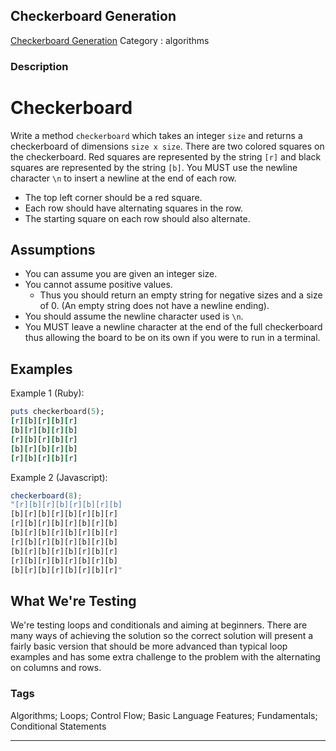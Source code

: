 ## Checkerboard Generation
[Checkerboard Generation](https://www.codewars.com/kata/checkerboard-generation)
Category : algorithms

### Description
# Checkerboard

Write a method `checkerboard` which takes an integer `size` and returns a checkerboard of dimensions `size x size`. There are two colored squares on the checkerboard. Red squares are represented by the string `[r]` and black squares are represented by the string `[b]`. You MUST use the newline character `\n` to insert a newline at the end of each row.

* The top left corner should be a red square.
* Each row should have alternating squares in the row.
* The starting square on each row should also alternate.

## Assumptions

* You can assume you are given an integer size.
* You cannot assume positive values. 
  * Thus you should return an empty string for negative sizes and a size of 0. (An empty string does not have a newline ending).
* You should assume the newline character used is `\n`.
* You MUST leave a newline character at the end of the full checkerboard thus allowing the board to be on its own if you were to run in a terminal.

## Examples

Example 1 (Ruby):

```ruby
puts checkerboard(5);
[r][b][r][b][r]
[b][r][b][r][b]
[r][b][r][b][r]
[b][r][b][r][b]
[r][b][r][b][r]
```

Example 2 (Javascript):

```javascript
checkerboard(8);
"[r][b][r][b][r][b][r][b]
[b][r][b][r][b][r][b][r]
[r][b][r][b][r][b][r][b]
[b][r][b][r][b][r][b][r]
[r][b][r][b][r][b][r][b]
[b][r][b][r][b][r][b][r]
[r][b][r][b][r][b][r][b]
[b][r][b][r][b][r][b][r]"
```

## What We're Testing

We're testing loops and conditionals and aiming at beginners. There are many ways of achieving the solution so the correct solution will present a fairly basic version that should be more advanced than typical loop examples and has some extra challenge to the problem with the alternating on columns and rows.

### Tags
Algorithms; Loops; Control Flow; Basic Language Features; Fundamentals; Conditional Statements

- - -
